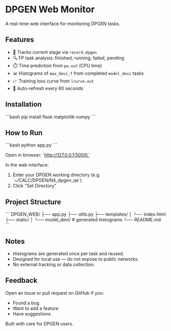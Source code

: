 # DPGEN Web Monitor

A real-time web interface for monitoring DPGEN tasks.

## Features
- 🚀 Tracks current stage via `record.dpgen`
- 🔍 FP task analysis: finished, running, failed, pending
- ⏱️ Time prediction from `pw.out` (CPU time)
- 📊 Histograms of `max_devi_f` from completed `model_devi` tasks
- 📈 Training loss curve from `lcurve.out`
- 🔄 Auto-refresh every 60 seconds

## Installation
\`\`\`bash
pip install flask matplotlib numpy
\`\`\`

## How to Run
\`\`\`bash
python app.py
\`\`\`

Open in browser: \`http://127.0.0.1:5000\`

In the web interface:
1. Enter your DPGEN working directory (e.g. \`~/CALC/DPGEN/N4_dpgen_qe\`)
2. Click "Set Directory"

## Project Structure
\`\`\`
DPGEN_WEB/
├── app.py
├── utils.py
├── templates/
│   └── index.html
├── static/
│   └── model_devi/   # generated histograms
└── README.md
\`\`\`

## Notes
- Histograms are generated once per task and reused.
- Designed for local use — do not expose to public networks.
- No external tracking or data collection.

## Feedback
Open an issue or pull request on GitHub if you:
- Found a bug
- Want to add a feature
- Have suggestions

Built with care for DPGEN users.
